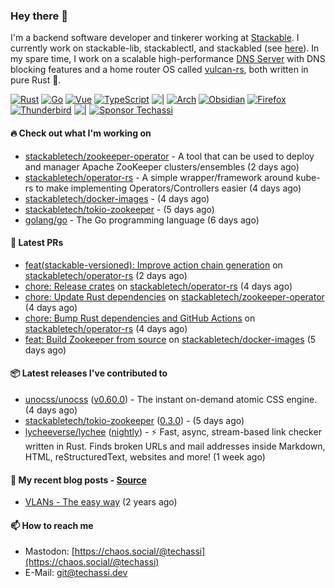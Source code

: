 ### Hey there 👋

I'm a backend software developer and tinkerer working at [Stackable][stackable]. I currently work on
stackable-lib, stackablectl, and stackabled (see [here][stackable-work]). In my spare time, I work on
a scalable high-performance [DNS Server][portal] with DNS blocking features and a home router OS
called [vulcan-rs][vulcan], both written in pure Rust 🦀.

[stackable-work]: https://github.com/stackabletech/stackable
[stackable]: https://github.com/stackabletech
[portal]: https://github.com/portal-rs/portal
[vulcan]: https://github.com/vulcan-rs

[![Rust](https://img.shields.io/badge/-Rust-141414?style=flat&logo=rust&logoColor=%23f97f39)](https://www.rust-lang.org/)
[![Go](https://img.shields.io/badge/-Go-141414?style=flat&logo=go&logoColor=%23f97f39)](https://go.dev/)
[![Vue](https://img.shields.io/badge/-Vue-141414?style=flat&logo=vuedotjs&logoColor=%23f97f39)](https://vuejs.org/)
[![TypeScript](https://img.shields.io/badge/-TypeScript-141414?style=flat&logo=typescript&logoColor=%23f97f39)](https://www.typescriptlang.org/)
![|](https://img.shields.io/badge/-%7C-141414?style=flat&logoColor=%23f97f39)
[![Arch](https://img.shields.io/badge/-Arch-141414?style=flat&logo=archlinux&logoColor=%23f97f39)](https://archlinux.org/)
[![Obsidian](https://img.shields.io/badge/-Obsidian-141414?style=flat&logo=obsidian&logoColor=%23f97f39)](https://obsidian.md/)
[![Firefox](https://img.shields.io/badge/-Firefox-141414?style=flat&logo=firefox&logoColor=%23f97f39)](https://www.mozilla.org/en-US/firefox/new/)
[![Thunderbird](https://img.shields.io/badge/-Thunderbird-141414?style=flat&logo=thunderbird&logoColor=%23f97f39)](https://www.thunderbird.net/en-US/)
![|](https://img.shields.io/badge/-%7C-141414?style=flat&logoColor=%23f97f39)
[![Sponsor Techassi](https://img.shields.io/badge/-Sponsor-141414?style=flat&logo=github&logoColor=%23f97f39)](https://github.com/sponsors/Techassi)

#### 🔥 Check out what I'm working on


- [stackabletech/zookeeper-operator](https://github.com/stackabletech/zookeeper-operator) - A tool that can be used to deploy and manager Apache ZooKeeper clusters/ensembles (2 days ago)
- [stackabletech/operator-rs](https://github.com/stackabletech/operator-rs) - A simple wrapper/framework around kube-rs to make implementing Operators/Controllers easier (4 days ago)
- [stackabletech/docker-images](https://github.com/stackabletech/docker-images) -  (4 days ago)
- [stackabletech/tokio-zookeeper](https://github.com/stackabletech/tokio-zookeeper) -  (5 days ago)
- [golang/go](https://github.com/golang/go) - The Go programming language (6 days ago)

#### 🧪 Latest PRs


- [feat(stackable-versioned): Improve action chain generation](https://github.com/stackabletech/operator-rs/pull/784) on [stackabletech/operator-rs](https://github.com/stackabletech/operator-rs) (2 days ago)
- [chore: Release crates](https://github.com/stackabletech/operator-rs/pull/783) on [stackabletech/operator-rs](https://github.com/stackabletech/operator-rs) (4 days ago)
- [chore: Update Rust dependencies](https://github.com/stackabletech/zookeeper-operator/pull/812) on [stackabletech/zookeeper-operator](https://github.com/stackabletech/zookeeper-operator) (4 days ago)
- [chore: Bump Rust dependencies and GitHub Actions](https://github.com/stackabletech/operator-rs/pull/782) on [stackabletech/operator-rs](https://github.com/stackabletech/operator-rs) (4 days ago)
- [feat: Build Zookeeper from source](https://github.com/stackabletech/docker-images/pull/638) on [stackabletech/docker-images](https://github.com/stackabletech/docker-images) (5 days ago)

#### 📦 Latest releases I've contributed to


- [unocss/unocss](https://github.com/unocss/unocss/releases/tag/v0.60.0) ([v0.60.0](https://github.com/unocss/unocss/releases/tag/v0.60.0)) - The instant on-demand atomic CSS engine. (4 days ago)
- [stackabletech/tokio-zookeeper](https://github.com/stackabletech/tokio-zookeeper/releases/tag/0.3.0) ([0.3.0](https://github.com/stackabletech/tokio-zookeeper/releases/tag/0.3.0)) -  (5 days ago)
- [lycheeverse/lychee](https://github.com/lycheeverse/lychee/releases/tag/nightly) ([nightly](https://github.com/lycheeverse/lychee/releases/tag/nightly)) - ⚡ Fast, async, stream-based link checker written in Rust. Finds broken URLs and mail addresses inside Markdown, HTML, reStructuredText, websites and more! (1 week ago)

#### 📜 My recent blog posts - [Source](https://github.com/Techassi/page)


- [VLANs - The easy way](https://techassi.dev/posts/vlans-the-easy-way/) (2 years ago)

#### 📫 How to reach me

- Mastodon: [https://chaos.social/@techassi](https://chaos.social/@techassi)
- E-Mail: git@techassi.dev
